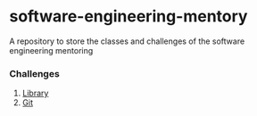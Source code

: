 # software-engineering-mentory
A repository to store the classes and challenges of the software engineering mentoring


### Challenges
1. [Library](https://github.com/DanielSantos01/software-engineering-mentoring/tree/main/challenges/library)
2. [Git](https://github.com/DanielSantos01/software-engineering-mentoring/tree/main/challenges/git)
